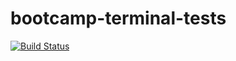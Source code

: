 # bootcamp-terminal-tests
[![Build Status](https://travis-ci.org/Ayabonga2017/bootcamp-terminal-tests.svg?branch=master)](https://travis-ci.org/Ayabonga2017/bootcamp-terminal-tests)

